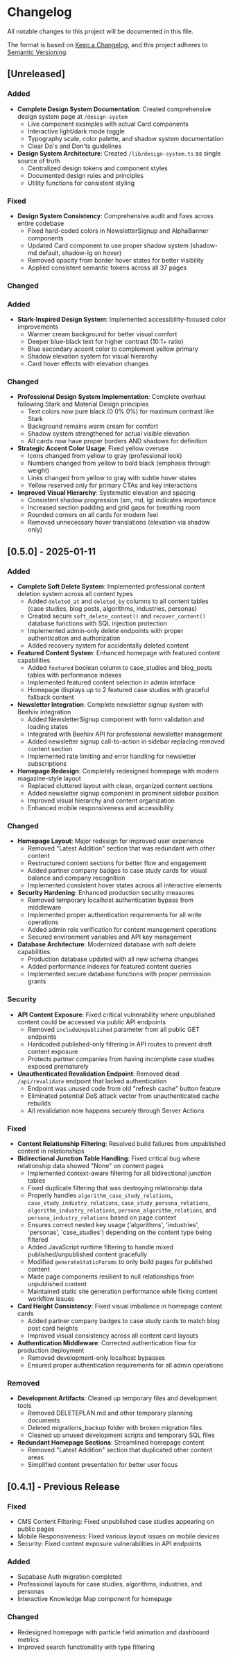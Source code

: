 # Changelog

All notable changes to this project will be documented in this file.

The format is based on [Keep a Changelog](https://keepachangelog.com/en/1.0.0/),
and this project adheres to [Semantic Versioning](https://semver.org/spec/v2.0.0.html).

## [Unreleased]

### Added
- **Complete Design System Documentation**: Created comprehensive design system page at `/design-system`
  - Live component examples with actual Card components
  - Interactive light/dark mode toggle
  - Typography scale, color palette, and shadow system documentation
  - Clear Do's and Don'ts guidelines
- **Design System Architecture**: Created `/lib/design-system.ts` as single source of truth
  - Centralized design tokens and component styles
  - Documented design rules and principles
  - Utility functions for consistent styling

### Fixed
- **Design System Consistency**: Comprehensive audit and fixes across entire codebase
  - Fixed hard-coded colors in NewsletterSignup and AlphaBanner components
  - Updated Card component to use proper shadow system (shadow-md default, shadow-lg on hover)
  - Removed opacity from border hover states for better visibility
  - Applied consistent semantic tokens across all 37 pages

### Changed

### Added
- **Stark-Inspired Design System**: Implemented accessibility-focused color improvements
  - Warmer cream background for better visual comfort
  - Deeper blue-black text for higher contrast (10:1+ ratio)
  - Blue secondary accent color to complement yellow primary
  - Shadow elevation system for visual hierarchy
  - Card hover effects with elevation changes

### Changed
- **Professional Design System Implementation**: Complete overhaul following Stark and Material Design principles
  - Text colors now pure black (0 0% 0%) for maximum contrast like Stark
  - Background remains warm cream for comfort
  - Shadow system strengthened for actual visible elevation
  - All cards now have proper borders AND shadows for definition
- **Strategic Accent Color Usage**: Fixed yellow overuse
  - Icons changed from yellow to gray (professional look)
  - Numbers changed from yellow to bold black (emphasis through weight)
  - Links changed from yellow to gray with subtle hover states
  - Yellow reserved only for primary CTAs and key interactions
- **Improved Visual Hierarchy**: Systematic elevation and spacing
  - Consistent shadow progression (sm, md, lg) indicates importance
  - Increased section padding and grid gaps for breathing room
  - Rounded corners on all cards for modern feel
  - Removed unnecessary hover translations (elevation via shadow only)

## [0.5.0] - 2025-01-11

### Added
- **Complete Soft Delete System**: Implemented professional content deletion system across all content types
  - Added `deleted_at` and `deleted_by` columns to all content tables (case studies, blog posts, algorithms, industries, personas)
  - Created secure `soft_delete_content()` and `recover_content()` database functions with SQL injection protection
  - Implemented admin-only delete endpoints with proper authentication and authorization
  - Added recovery system for accidentally deleted content
- **Featured Content System**: Enhanced homepage with featured content capabilities
  - Added `featured` boolean column to case_studies and blog_posts tables with performance indexes
  - Implemented featured content selection in admin interface
  - Homepage displays up to 2 featured case studies with graceful fallback content
- **Newsletter Integration**: Complete newsletter signup system with Beehiiv integration
  - Added NewsletterSignup component with form validation and loading states
  - Integrated with Beehiiv API for professional newsletter management
  - Added newsletter signup call-to-action in sidebar replacing removed content section
  - Implemented rate limiting and error handling for newsletter subscriptions
- **Homepage Redesign**: Completely redesigned homepage with modern magazine-style layout
  - Replaced cluttered layout with clean, organized content sections
  - Added newsletter signup component in prominent sidebar position
  - Improved visual hierarchy and content organization
  - Enhanced mobile responsiveness and accessibility

### Changed
- **Homepage Layout**: Major redesign for improved user experience
  - Removed "Latest Addition" section that was redundant with other content
  - Restructured content sections for better flow and engagement
  - Added partner company badges to case study cards for visual balance and company recognition
  - Implemented consistent hover states across all interactive elements
- **Security Hardening**: Enhanced production security measures
  - Removed temporary localhost authentication bypass from middleware
  - Implemented proper authentication requirements for all write operations
  - Added admin role verification for content management operations
  - Secured environment variables and API key management
- **Database Architecture**: Modernized database with soft delete capabilities
  - Production database updated with all new schema changes
  - Added performance indexes for featured content queries
  - Implemented secure database functions with proper permission grants

### Security
- **API Content Exposure**: Fixed critical vulnerability where unpublished content could be accessed via public API endpoints
  - Removed `includeUnpublished` parameter from all public GET endpoints
  - Hardcoded published-only filtering in API routes to prevent draft content exposure
  - Protects partner companies from having incomplete case studies exposed prematurely
- **Unauthenticated Revalidation Endpoint**: Removed dead `/api/revalidate` endpoint that lacked authentication
  - Endpoint was unused code from old "refresh cache" button feature
  - Eliminated potential DoS attack vector from unauthenticated cache rebuilds
  - All revalidation now happens securely through Server Actions

### Fixed
- **Content Relationship Filtering**: Resolved build failures from unpublished content in relationships
- **Bidirectional Junction Table Handling**: Fixed critical bug where relationship data showed "None" on content pages
  - Implemented context-aware filtering for all bidirectional junction tables
  - Fixed duplicate filtering that was destroying relationship data
  - Properly handles `algorithm_case_study_relations`, `case_study_industry_relations`, `case_study_persona_relations`, `algorithm_industry_relations`, `persona_algorithm_relations`, and `persona_industry_relations` based on page context
  - Ensures correct nested key usage ('algorithms', 'industries', 'personas', 'case_studies') depending on the content type being filtered
  - Added JavaScript runtime filtering to handle mixed published/unpublished content gracefully
  - Modified `generateStaticParams` to only build pages for published content
  - Made page components resilient to null relationships from unpublished content
  - Maintained static site generation performance while fixing content workflow issues
- **Card Height Consistency**: Fixed visual imbalance in homepage content cards
  - Added partner company badges to case study cards to match blog post card heights
  - Improved visual consistency across all content card layouts
- **Authentication Middleware**: Corrected authentication flow for production deployment
  - Removed development-only localhost bypasses
  - Ensured proper authentication requirements for all admin operations

### Removed
- **Development Artifacts**: Cleaned up temporary files and development tools
  - Removed DELETEPLAN.md and other temporary planning documents
  - Deleted migrations_backup folder with broken migration files
  - Cleaned up unused development scripts and temporary SQL files
- **Redundant Homepage Sections**: Streamlined homepage content
  - Removed "Latest Addition" section that duplicated other content areas
  - Simplified content presentation for better user focus

## [0.4.1] - Previous Release

### Fixed
- CMS Content Filtering: Fixed unpublished case studies appearing on public pages
- Mobile Responsiveness: Fixed various layout issues on mobile devices
- Security: Fixed content exposure vulnerabilities in API endpoints

### Added
- Supabase Auth migration completed
- Professional layouts for case studies, algorithms, industries, and personas
- Interactive Knowledge Map component for homepage

### Changed
- Redesigned homepage with particle field animation and dashboard metrics
- Improved search functionality with type filtering
